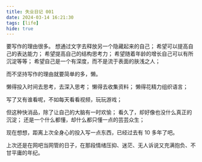 ```yaml
---
title: 失业日记 001
date: 2024-03-14 16:21:30
tags: [life]
hide: true
---
```


要写作的理由很多。
想通过文字去释放另一个隐藏起来的自己；
希望可以提高自己的表达能力；
希望提高自己的结构思考力；
希望随着年龄的增长自己可以有所沉淀等等；
希望自己是一个有深度，而不是流于表面的肤浅之人；

而不坚持写作的理由就要简单的多，懒。

懒得投入时间去思考，去深入思考；
懒得去收集资料；
懒得花精力组织语言；

写了又有谁看呢，不如每天看看视频，玩玩游戏；

但这种快消品，除了让自己的大脑有一时欢愉；
看久了，却好像也没什么真正的沉淀；
还是一个什么都懂，却什么都只懂一点的芸芸众生；

现在想想，距离上次全身心的投入写一点东西，已经过去有 10 多年了吧。

上次还是在网吧当网管的日子，在那段情绪压抑、迷茫、无人诉说又充满抱负、不甘平庸的年纪。


